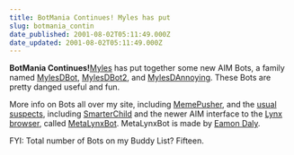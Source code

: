 ```yaml
---
title: BotMania Continues! Myles has put
slug: botmania_contin
date_published: 2001-08-02T05:11:49.000Z
date_updated: 2001-08-02T05:11:49.000Z
---
```


**BotMania Continues!**[Myles](http://www.mylesgrant.com/index.php?archive=2001-07#2001073014631) has put together some new AIM Bots, a family named [MylesDBot](aim:goim?screenname=mylesdbot&amp;message=Hi), [MylesDBot2](aim:goim?screenname=mylesdbot2&amp;message=Hi), and [MylesDAnnoying](aim:goim?screenname=mylesdannoying&amp;message=Hi). These Bots are pretty danged useful and fun.

More info on Bots all over my site, including [MemePusher](http://www.dashes.com/anil/index.php?blogarch/2001_07_01_archive.php#4773105), and the [usual suspects](http://www.dashes.com/anil/index.php?blogarch/2001_05_01_archive.php#3566586), including [SmarterChild](aim:goim?screenname=smarterchild&amp;message=Hi) and the newer AIM interface to the [Lynx browser](http://lynx.browser.org/), called [MetaLynxBot](aim:goim?screenname=metalynxbot&amp;message=Hi). MetaLynxBot is made by [Eamon Daly](http://www.metafilter.com/user.mefi/1526).

FYI: Total number of Bots on my Buddy List? Fifteen.
